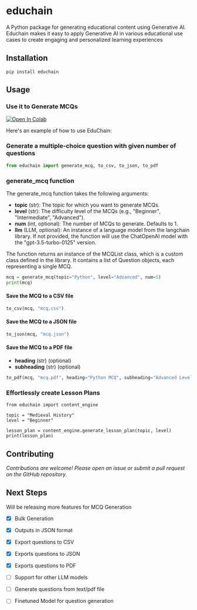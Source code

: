 # educhain

A Python package for generating educational content using Generative AI. Educhain makes it easy to apply Generative AI in various educational use cases to create engaging and personalized learning experiences 

## Installation

```shell
pip install educhain
```

## Usage


### Use it to Generate MCQs

[![Open In Colab](https://colab.research.google.com/assets/colab-badge.svg)](https://colab.research.google.com/drive/1bseC2F00l42JPVN2-35fwMupeTnyYGME?usp=sharing)

Here's an example of how to use EduChain:

### Generate a multiple-choice question with given number of questions


```python
from educhain import generate_mcq, to_csv, to_json, to_pdf
```
### **generate_mcq** function

The generate_mcq function takes the following arguments:
- **topic** (str): The topic for which you want to generate MCQs.
- **level** (str): The difficulty level of the MCQs (e.g., "Beginner", "Intermediate", "Advanced").
- **num** (int, optional): The number of MCQs to generate. Defaults to 1.
- **llm** (LLM, optional): An instance of a language model from the langchain library. If not provided, the function will use the ChatOpenAI model with the "gpt-3.5-turbo-0125" version.

The function returns an instance of the MCQList class, which is a custom class defined in the library. It contains a list of Question objects, each representing a single MCQ.

```python
mcq = generate_mcq(topic="Python", level="Advanced", num=5)
print(mcq)
```

#### Save the MCQ to a CSV file

```python
to_csv(mcq, "mcq.csv")
```


#### Save the MCQ to a JSON file
```python
to_json(mcq, "mcq.json")
```


#### Save the MCQ to a PDF file

- **heading** (str) (optional)
- **subheading** (str) (optional)

```python
to_pdf(mcq, "mcq.pdf", heading="Python MCQ", subheading="Advanced Level - (10 Questions)")
```


### Effortlessly create Lesson Plans

```shell
from educhain import content_engine

topic = "Medieval History"
level = "Beginner"

lesson_plan = content_engine.generate_lesson_plan(topic, level)
print(lesson_plan)
```

## Contributing

*Contributions are welcome! Please open an issue or submit a pull request on the GitHub repository.*

## Next Steps

Will be releasing more features for MCQ Generation
- [x] Bulk Generation
- [x] Outputs in JSON format
- [x] Export questions to CSV
- [x] Exports questions to JSON
- [x] Exports questions to PDF
- [ ] Support for other LLM models
- [ ] Generate questions from text/pdf file
- [ ] Finetuned Model for question generation



